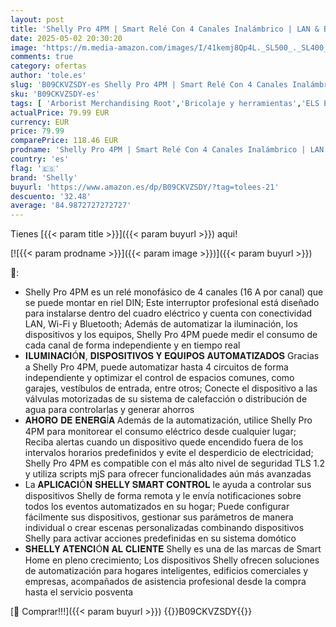 ```yaml
---
layout: post
title: 'Shelly Pro 4PM | Smart Relé Con 4 Canales Inalámbrico | LAN & Bluetooth Con Medición De Consumo | Automatización Del Hogar | Compatible Con Alexa & Google Home | iOS  Android App'
date: 2025-05-02 20:30:20
image: 'https://m.media-amazon.com/images/I/41kemj8Qp4L._SL500_._SL400_.jpg'
comments: true
category: ofertas
author: 'tole.es'
slug: 'B09CKVZSDY-es Shelly Pro 4PM | Smart Relé Con 4 Canales Inalámbrico |...'
sku: 'B09CKVZSDY-es'
tags: [ 'Arborist Merchandising Root','Bricolaje y herramientas','ELS ES','Enchufes inteligentes y a control remoto','Enchufes y accesorios','Instalación eléctrica','Self Service','Special Features Stores','android','f8a41b96-6bb6-4d7d-bb5b-67f8fcd7c327_0','f8a41b96-6bb6-4d7d-bb5b-67f8fcd7c327_5101','shelly','🇪🇸', ]
actualPrice: 79.99 EUR
currency: EUR
price: 79.99
comparePrice: 118.46 EUR
prodname: 'Shelly Pro 4PM | Smart Relé Con 4 Canales Inalámbrico | LAN & Bluetooth Con Medición De Consumo | Automatización Del Hogar | Compatible Con Alexa & Google Home | iOS  Android App'
country: 'es'
flag: '🇪🇸'
brand: 'Shelly'
buyurl: 'https://www.amazon.es/dp/B09CKVZSDY/?tag=tolees-21'
descuento: '32.48'
average: '84.9872727272727'
---
```


Tienes [{{< param title >}}]({{< param buyurl >}}) aqui!

[![{{< param prodname >}}]({{< param image >}})]({{< param buyurl >}})

🔎:

- Shelly Pro 4PM es un relé monofásico de 4 canales (16 A por canal) que se puede montar en riel DIN; Este interruptor profesional está diseñado para instalarse dentro del cuadro eléctrico y cuenta con conectividad LAN, Wi-Fi y Bluetooth; Además de automatizar la iluminación, los dispositivos y los equipos, Shelly Pro 4PM puede medir el consumo de cada canal de forma independiente y en tiempo real
- 𝐈𝐋𝐔𝐌𝐈𝐍𝐀𝐂𝐈Ó𝐍, 𝐃𝐈𝐒𝐏𝐎𝐒𝐈𝐓𝐈𝐕𝐎𝐒 𝐘 𝐄𝐐𝐔𝐈𝐏𝐎𝐒 𝐀𝐔𝐓𝐎𝐌𝐀𝐓𝐈𝐙𝐀𝐃𝐎𝐒 Gracias a Shelly Pro 4PM, puede automatizar hasta 4 circuitos de forma independiente y optimizar el control de espacios comunes, como garajes, vestíbulos de entrada, entre otros; Conecte el dispositivo a las válvulas motorizadas de su sistema de calefacción o distribución de agua para controlarlas y generar ahorros
- 𝐀𝐇𝐎𝐑𝐎 𝐃𝐄 𝐄𝐍𝐄𝐑𝐆Í𝐀 Además de la automatización, utilice Shelly Pro 4PM para monitorear el consumo eléctrico desde cualquier lugar; Reciba alertas cuando un dispositivo quede encendido fuera de los intervalos horarios predefinidos y evite el desperdicio de electricidad; Shelly Pro 4PM es compatible con el más alto nivel de seguridad TLS 1.2 y utiliza scripts mjS para ofrecer funcionalidades aún más avanzadas
- La 𝐀𝐏𝐋𝐈𝐂𝐀𝐂𝐈Ó𝐍 𝐒𝐇𝐄𝐋𝐋𝐘 𝐒𝐌𝐀𝐑𝐓 𝐂𝐎𝐍𝐓𝐑𝐎𝐋 le ayuda a controlar sus dispositivos Shelly de forma remota y le envía notificaciones sobre todos los eventos automatizados en su hogar; Puede configurar fácilmente sus dispositivos, gestionar sus parámetros de manera individual o crear escenas personalizadas combinando dispositivos Shelly para activar acciones predefinidas en su sistema domótico
- 𝐒𝐇𝐄𝐋𝐋𝐘 𝐀𝐓𝐄𝐍𝐂𝐈Ó𝐍 𝐀𝐋 𝐂𝐋𝐈𝐄𝐍𝐓𝐄 Shelly es una de las marcas de Smart Home en pleno crecimiento; Los dispositivos Shelly ofrecen soluciones de automatización para hogares inteligentes, edificios comerciales y empresas, acompañados de asistencia profesional desde la compra hasta el servicio posventa

[🛒 Comprar!!!]({{< param buyurl >}})
{{<world>}}B09CKVZSDY{{</world>}}
